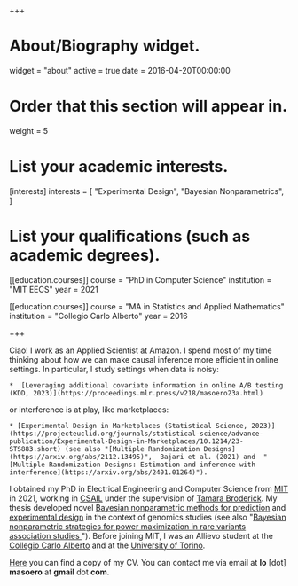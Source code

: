 +++
# About/Biography widget.
widget = "about"
active = true
date = 2016-04-20T00:00:00

# Order that this section will appear in.
weight = 5

# List your academic interests.
[interests]
  interests = [
    "Experimental Design",
    "Bayesian Nonparametrics",
  ]

# List your qualifications (such as academic degrees).

[[education.courses]]
  course = "PhD in Computer Science"
  institution = "MIT EECS"
  year = 2021

[[education.courses]]
  course = "MA in Statistics and Applied Mathematics"
  institution = "Collegio Carlo Alberto"
  year = 2016

 
+++

Ciao! I work as an Applied Scientist at Amazon. I spend most of my time thinking about how we can make causal inference more efficient in online settings. 
In particular, I study settings when data is noisy: 

	*  [Leveraging additional covariate information in online A/B testing (KDD, 2023)](https://proceedings.mlr.press/v218/masoero23a.html)
	
or interference is at play, like marketplaces:

	* [Experimental Design in Marketplaces (Statistical Science, 2023)](https://projecteuclid.org/journals/statistical-science/advance-publication/Experimental-Design-in-Marketplaces/10.1214/23-STS883.short) (see also "[Multiple Randomization Designs](https://arxiv.org/abs/2112.13495)",  Bajari et al. (2021) and  "[Multiple Randomization Designs: Estimation and inference with interference](https://arxiv.org/abs/2401.01264)").

I obtained my PhD in Electrical Engineering and Computer Science from [MIT](http://www.mit.edu/) in 2021, working in [CSAIL](https://www.csail.mit.edu/) under the supervision of [Tamara Broderick](http://www.tamarabroderick.com/). My thesis developed novel [Bayesian nonparametric methods for prediction](https://www.tandfonline.com/doi/full/10.1080/01621459.2022.2115918) and [experimental design](https://academic.oup.com/biomet/article-abstract/109/1/17/6146908) in the context of genomics studies (see also "[Bayesian nonparametric strategies for power maximization in rare variants association studies
](https://arxiv.org/abs/2112.02032)"). Before joining MIT, I was an Allievo student at the [Collegio Carlo Alberto](https://www.carloalberto.org/) and at the [University of Torino](https://www.unito.it/). 

[Here](http://lorenzomasoero.com/files/cv_masoero_2023.pdf) you can find a copy of my CV. You can contact me via email at **lo** [dot] **masoero** at **gmail** dot **com**. 